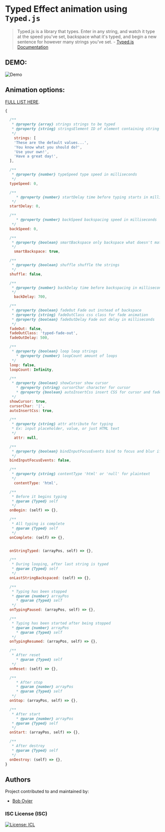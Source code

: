 # Typed Effect animation using `Typed.js`

> Typed.js is a library that types. Enter in any string, and watch it type at the speed you've set, backspace what it's typed, and begin a new sentence for however many strings you've set. - [Typed.js Documentation](http://mattboldt.github.io/typed.js/docs)

## DEMO:
![Demo](typedjs.gif)
## Animation options:

[FULL LIST HERE](https://mattboldt.github.io/typed.js/docs/file/src/defaults.js.html).

```jsx
{

  /**
   * @property {array} strings strings to be typed
   * @property {string} stringsElement ID of element containing string children
   */
	strings: [
	'These are the default values...',
	'You know what you should do?',
	'Use your own!',
	'Have a great day!',
  ],

  /**
   * @property {number} typeSpeed type speed in milliseconds
   */
  typeSpeed: 0,

  /**
	 * @property {number} startDelay time before typing starts in milliseconds
   */
  startDelay: 0,

  /**
	 * @property {number} backSpeed backspacing speed in milliseconds
   */
  backSpeed: 0,

  /**
   * @property {boolean} smartBackspace only backspace what doesn't match the previous string
   */
	smartBackspace: true,

  /**
   * @property {boolean} shuffle shuffle the strings
   */
  shuffle: false,

  /**
   * @property {number} backDelay time before backspacing in milliseconds
   */
	backDelay: 700,

  /**
   * @property {boolean} fadeOut Fade out instead of backspace
   * @property {string} fadeOutClass css class for fade animation
   * @property {boolean} fadeOutDelay Fade out delay in milliseconds
   */
  fadeOut: false,
  fadeOutClass: 'typed-fade-out',
  fadeOutDelay: 500,

  /**
   * @property {boolean} loop loop strings
	 * @property {number} loopCount amount of loops
   */
  loop: false,
  loopCount: Infinity,

  /**
   * @property {boolean} showCursor show cursor
	 * @property {string} cursorChar character for cursor
	 * @property {boolean} autoInsertCss insert CSS for cursor and fadeOut into HTML <head>
   */
  showCursor: true,
  cursorChar: '|',
  autoInsertCss: true,

  /**
   * @property {string} attr attribute for typing
   * Ex: input placeholder, value, or just HTML text
   */
	attr: null,

  /**
   * @property {boolean} bindInputFocusEvents bind to focus and blur if el is text input
   */
  bindInputFocusEvents: false,

  /**
   * @property {string} contentType 'html' or 'null' for plaintext
   */
	contentType: 'html',

  /**
   * Before it begins typing
   * @param {Typed} self
   */
  onBegin: (self) => {},

  /**
   * All typing is complete
   * @param {Typed} self
   */
  onComplete: (self) => {},


  onStringTyped: (arrayPos, self) => {},

  /**
   * During looping, after last string is typed
   * @param {Typed} self
   */
  onLastStringBackspaced: (self) => {},

  /**
   * Typing has been stopped
   * @param {number} arrayPos
	 * @param {Typed} self
   */
  onTypingPaused: (arrayPos, self) => {},

  /**
   * Typing has been started after being stopped
   * @param {number} arrayPos
	 * @param {Typed} self
   */
  onTypingResumed: (arrayPos, self) => {},

  /**
   * After reset
	 * @param {Typed} self
   */
  onReset: (self) => {},

  /**
	 * After stop
	 * @param {number} arrayPos
	 * @param {Typed} self
   */
  onStop: (arrayPos, self) => {},

  /**
   * After start
	 * @param {number} arrayPos
   * @param {Typed} self
   */
  onStart: (arrayPos, self) => {},

  /**
   * After destroy
   * @param {Typed} self
   */
  onDestroy: (self) => {},
}
```

## Authors

Project contributed to and maintained by:

- [Bob Oyier](https://github.com/oyieroyier/)

### ISC License (ISC)

[![License: ICL](https://img.shields.io/badge/License-ISC-blue.svg)](https://opensource.org/licenses/ISC)
